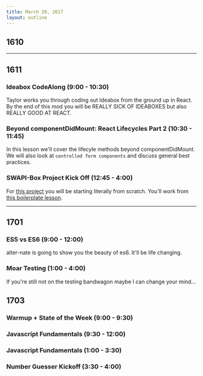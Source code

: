 ```yaml
---
title: March 20, 2017
layout: outline
---
```


## 1610

-----------------------------------------------

## 1611

### Ideabox CodeAlong (9:00 - 10:30)
Taylor works you through coding out Ideabox from the ground up in React.  
By the end of this mod you will be REALLY SICK OF IDEABOXES but also REALLY GOOD AT REACT.

### Beyond componentDidMount: React Lifecycles Part 2 (10:30 - 11:45)
In this lesson we'll cover the lifecyle methods beyond componentDidMount. We will also look at `controlled form components` and discuss general best practices.  

### SWAPI-Box Project Kick Off (12:45 - 4:00)
For [this project](http://frontend.turing.io/projects/swapi-box.html) you will be starting literally from scratch. You'll work from [this boilerplate lesson](http://frontend.turing.io/lessons/boilerplate.html).  

-----------------------------------------------

## 1701

### ES5 vs ES6 (9:00 - 12:00)

alter-nate is going to show you the beauty of es6. It'll be life changing.

### Moar Testing (1:00 - 4:00)

If you're still not on the testing bandwagon maybe I can change your mind...

## 1703

### Warmup + State of the Week (9:00 - 9:30)

### Javascript Fundamentals (9:30 - 12:00)

### Javascript Fundamentals (1:00 - 3:30)

### Number Guesser Kickoff (3:30 - 4:00)
